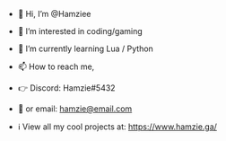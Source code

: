 - 👋 Hi, I’m @Hamziee
- 👀 I’m interested in coding/gaming
- 🌱 I’m currently learning Lua / Python
- 📫 How to reach me, 
- 👉 Discord: Hamzie#5432
- 📧 or email: hamzie@email.com 

- ℹ View all my cool projects at: https://www.hamzie.ga/


